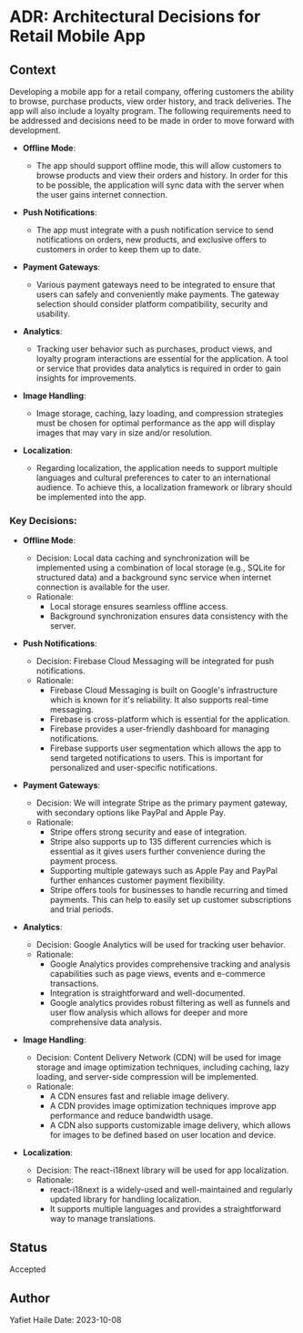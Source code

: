 # ADR: Architectural Decisions for Retail Mobile App

## Context
 Developing a mobile app for a retail company, offering customers the ability to browse, purchase products, view order history, and track deliveries. The app will also include a loyalty program. The following requirements need to be addressed and decisions need to be made in order to move forward with development.

- **Offline Mode**:
   - The app should support offline mode, this will allow customers to browse products and view their orders and history. In order for this to be possible, the application will sync data with the server when the user gains internet connection.

- **Push Notifications**:
   - The app must integrate with a push notification service to send notifications on orders, new products, and exclusive offers to customers in order to keep them up to date.

- **Payment Gateways**:
   - Various payment gateways need to be integrated to ensure that users can safely and conveniently make payments. The gateway selection should consider platform compatibility, security and usability.

- **Analytics**:
   - Tracking user behavior such as purchases, product views, and loyalty program interactions are essential for the application.  A tool or service that provides data analytics is required in order to gain insights for improvements.

- **Image Handling**:
   - Image storage, caching, lazy loading, and compression strategies must be chosen for optimal performance as the app will display images that may vary in size and/or resolution.

- **Localization**:
   - Regarding localization, the application needs to support multiple languages and cultural preferences to cater to an international audience. To achieve this, a localization framework or library should be implemented into the app.

### Key Decisions:

- **Offline Mode**:
   - Decision: Local data caching and synchronization will be implemented using a combination of local storage (e.g., SQLite for structured data) and a background sync service when internet connection is available for the user.
   - Rationale:
     - Local storage ensures seamless offline access.
     - Background synchronization ensures data consistency with the server.

- **Push Notifications**:
   - Decision: Firebase Cloud Messaging will be integrated for push notifications.
   - Rationale:
     - Firebase Cloud Messaging is built on Google's infrastructure which is known for it's reliability. It also supports real-time messaging.
     - Firebase is cross-platform which is essential for the application.
     - Firebase provides a user-friendly dashboard for managing notifications.
     - Firebase supports user segmentation which allows the app to send targeted notifications to users.  This is important for personalized and user-specific notifications.

- **Payment Gateways**:
   - Decision: We will integrate Stripe as the primary payment gateway, with secondary options like PayPal and Apple Pay.
   - Rationale:
     - Stripe offers strong security and ease of integration.
     - Stripe also supports up to 135 different currencies which is essential as it gives users further convenience during the payment process.
     - Supporting multiple gateways such as Apple Pay and PayPal further enhances customer payment flexibility.
     - Stripe offers tools for businesses to handle recurring and timed payments.  This can help to easily set up customer subscriptions and trial periods.

- **Analytics**:
   - Decision: Google Analytics will be used for tracking user behavior.
   - Rationale:
     - Google Analytics provides comprehensive tracking and analysis capabilities such as page views, events and e-commerce transactions.
     - Integration is straightforward and well-documented.
     - Google analytics provides robust filtering as well as funnels and user flow analysis which allows for deeper and more comprehensive data analysis.

- **Image Handling**:
   - Decision: Content Delivery Network (CDN) will be used for image storage and image optimization techniques, including caching, lazy loading, and server-side compression will be implemented.
   - Rationale:
     - A CDN ensures fast and reliable image delivery.
     - A CDN provides image optimization techniques improve app performance and reduce bandwidth usage.
     - A CDN also supports customizable image delivery, which allows for images to be defined based on user location and  device.

- **Localization**:
   - Decision: The react-i18next library will be used for app localization.
   - Rationale:
     - react-i18next is a widely-used and well-maintained and regularly updated library for handling localization.
     - It supports multiple languages and provides a straightforward way to manage translations.

## Status
Accepted

## Author
Yafiet Haile
Date: 2023-10-08